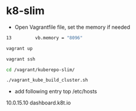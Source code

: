 # k8-slim

- Open Vagrantfile file, set the memory if needed

```bash
13         vb.memory = "8096"
```

```bash
vagrant up

vagrant ssh 

cd /vagrant/kuberepo-slim/

./vagrant_kube_build_cluster.sh 

```

- add following entry top /etc/hosts

10.0.15.10 dashboard.k8t.io
